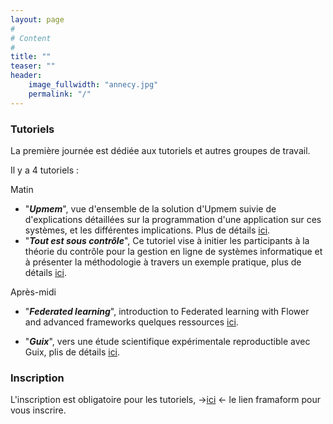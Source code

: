 ```yaml
---
layout: page
#
# Content
#
title: ""
teaser: ""
header:
    image_fullwidth: "annecy.jpg"
    permalink: "/"
---
```



### **Tutoriels**

La première journée est dédiée aux tutoriels et autres groupes de travail. 

Il y a 4 tutoriels :

Matin

   - "***Upmem***", vue d'ensemble de la solution d'Upmem suivie de d'explications détaillées sur la programmation d'une application sur ces systèmes, et les différentes implications. Plus de détails [ici](https://www.upmem.com/technology/).
   - "***Tout est sous contrôle***", Ce tutoriel vise à initier les participants à la théorie du contrôle pour la gestion en ligne de systèmes informatique et à présenter la méthodologie à travers un exemple pratique, plus de détails [ici](https://notes.inria.fr/s/5JJiBHhnz#).

Après-midi

- "***Federated learning***", introduction to Federated learning with Flower and advanced frameworks quelques ressources [ici](https://github.com/albenoit/DeepLearningTools).

- "***Guix***", vers une étude scientifique expérimentale reproductible avec Guix, plis de détails [ici](https://tutoriel-guix-compas-2023.gitlabpages.inria.fr/resume/).
   
   
### **Inscription**

L'inscription est obligatoire pour les tutoriels, ->[ici](https://framaforms.org/inscription-aux-tutoriels-1687353331) <- le lien framaform pour vous inscrire.
